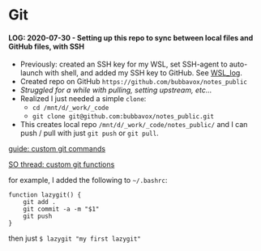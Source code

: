 # Git


#### LOG: 2020-07-30 - Setting up this repo to sync between local files and GitHub files, with SSH
  - Previously: created an SSH key for my WSL, set SSH-agent to auto-launch with shell, and added my SSH key to GitHub.  See [WSL_log](https://github.com/bubbavox/notes_public/blob/master/WSL_log.md#ssh-setup).
  - Created repo on GitHub `https://github.com/bubbavox/notes_public`
  - _Struggled for a while with pulling, setting upstream, etc..._
  - Realized I just needed a simple `clone`:
    - `cd /mnt/d/_work/_code`
    - `git clone git@github.com:bubbavox/notes_public.git`
  - This creates local repo `/mnt/d/_work/_code/notes_public/` and I can push / pull with just `git push` or `git pull`.

[guide: custom git commands](http://thediscoblog.com/blog/2014/03/29/custom-git-commands-in-3-steps/)

[SO thread: custom git functions](https://stackoverflow.com/questions/19595067/git-add-commit-and-push-commands-in-one)

for example, I added the following to `~/.bashrc`:
```
function lazygit() {
    git add .
    git commit -a -m "$1"
    git push
}
```
then just `$ lazygit "my first lazygit"`
